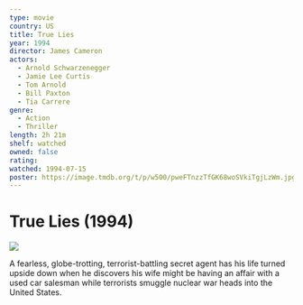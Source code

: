 ```yaml
---
type: movie
country: US
title: True Lies
year: 1994
director: James Cameron
actors:
  - Arnold Schwarzenegger
  - Jamie Lee Curtis
  - Tom Arnold
  - Bill Paxton
  - Tia Carrere
genre:
  - Action
  - Thriller
length: 2h 21m
shelf: watched
owned: false
rating:
watched: 1994-07-15
poster: https://image.tmdb.org/t/p/w500/pweFTnzzTfGK68woSVkiTgjLzWm.jpg
---
```


# True Lies (1994)

![](https://image.tmdb.org/t/p/w500/pweFTnzzTfGK68woSVkiTgjLzWm.jpg)

A fearless, globe-trotting, terrorist-battling secret agent has his life turned upside down when he discovers his wife might be having an affair with a used car salesman while terrorists smuggle nuclear war heads into the United States.